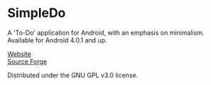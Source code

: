 SimpleDo
========

A 'To-Do' application for Android, with an emphasis on minimalism. Available for Android 4.0.1 and up.

<a href="http://jamesfrost.me/simpleDo/simple-do.htm">Website</a><br>
<a href="https://sourceforge.net/projects/simpledo/">Source Forge</a>

Distributed under the GNU GPL v3.0 license.
